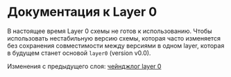 # Документация к Layer 0

В настоящее время Layer 0 схемы не готов к использованию. Чтобы использовать нестабильную версию схемы, которая часто изменяется без сохранения совместимости между версиями в одном layer, которая в будущем станет основой `layer0` (version v0.0).

Изменения с предыдущего слоя: [чейнджлог layer 0](./changelog.md)